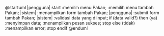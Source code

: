 @startuml
|pengguna|
start
:memilih menu Pakan;
:memilih menu tambah Pakan;
|sistem|
:menampilkan form tambah Pakan;
|pengguna|
:submit form tambah Pakan;
|sistem|
:validasi data yang diinput;
if (data valid?) then (ya)
:menyimpan data;
:menampilkan pesan sukses;
stop
else (tidak)
:menampilkan error;
stop
endif
@enduml